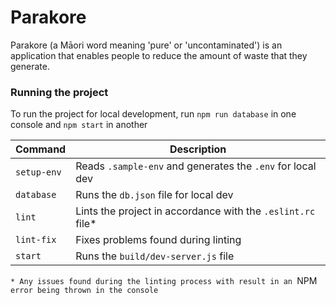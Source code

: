 # Parakore

Parakore (a Māori word meaning 'pure' or 'uncontaminated') is an application that enables people to reduce the amount of waste that they generate.

### Running the project

To run the project for local development, run `npm run database` in one console and `npm start` in another

| Command       | Description   |
| ------------- | ------------- |
| `setup-env`   | Reads `.sample-env`  and generates the `.env` for local dev |
| `database`    | Runs the `db.json` file for local dev |
| `lint`        | Lints the project in accordance with the `.eslint.rc` file* |
| `lint-fix`    | Fixes problems found during linting  |
| `start`       | Runs the `build/dev-server.js` file  |

`* Any issues found during the linting process with result in an `NPM` error being thrown in the console`

